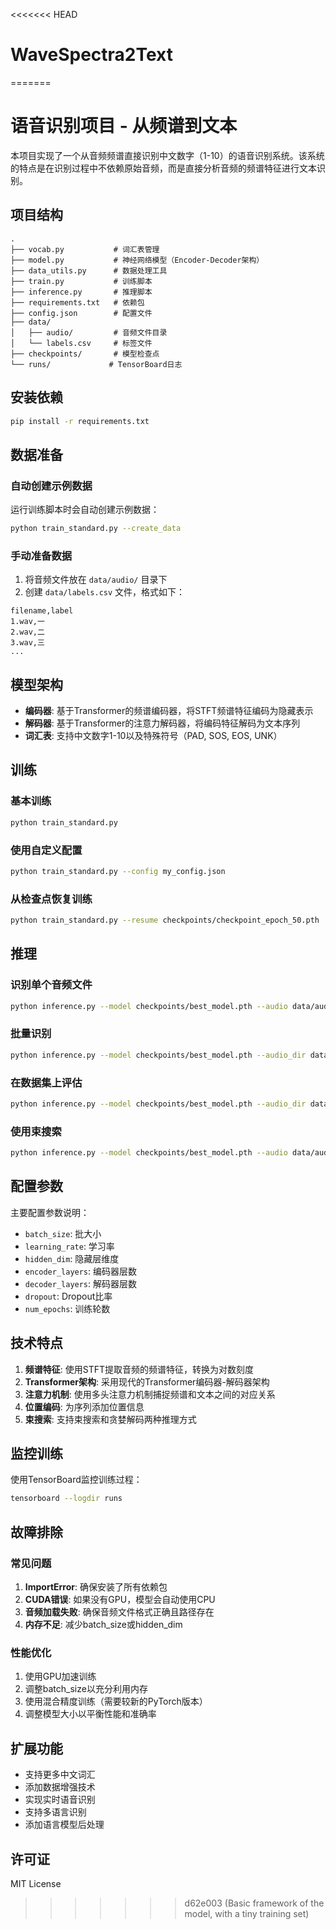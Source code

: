 <<<<<<< HEAD
# WaveSpectra2Text
=======
# 语音识别项目 - 从频谱到文本

本项目实现了一个从音频频谱直接识别中文数字（1-10）的语音识别系统。该系统的特点是在识别过程中不依赖原始音频，而是直接分析音频的频谱特征进行文本识别。

## 项目结构

```
.
├── vocab.py           # 词汇表管理
├── model.py           # 神经网络模型（Encoder-Decoder架构）
├── data_utils.py      # 数据处理工具
├── train.py           # 训练脚本
├── inference.py       # 推理脚本
├── requirements.txt   # 依赖包
├── config.json        # 配置文件
├── data/
│   ├── audio/         # 音频文件目录
│   └── labels.csv     # 标签文件
├── checkpoints/       # 模型检查点
└── runs/             # TensorBoard日志
```

## 安装依赖

```bash
pip install -r requirements.txt
```

## 数据准备

### 自动创建示例数据

运行训练脚本时会自动创建示例数据：

```bash
python train_standard.py --create_data
```

### 手动准备数据

1. 将音频文件放在 `data/audio/` 目录下
2. 创建 `data/labels.csv` 文件，格式如下：

```csv
filename,label
1.wav,一
2.wav,二
3.wav,三
...
```

## 模型架构

- **编码器**: 基于Transformer的频谱编码器，将STFT频谱特征编码为隐藏表示
- **解码器**: 基于Transformer的注意力解码器，将编码特征解码为文本序列
- **词汇表**: 支持中文数字1-10以及特殊符号（PAD, SOS, EOS, UNK）

## 训练

### 基本训练

```bash
python train_standard.py
```

### 使用自定义配置

```bash
python train_standard.py --config my_config.json
```

### 从检查点恢复训练

```bash
python train_standard.py --resume checkpoints/checkpoint_epoch_50.pth
```

## 推理

### 识别单个音频文件

```bash
python inference.py --model checkpoints/best_model.pth --audio data/audio/1.wav
```

### 批量识别

```bash
python inference.py --model checkpoints/best_model.pth --audio_dir data/audio --output results.csv
```

### 在数据集上评估

```bash
python inference.py --model checkpoints/best_model.pth --audio_dir data/audio --labels data/labels.csv --output evaluation.csv
```

### 使用束搜索

```bash
python inference.py --model checkpoints/best_model.pth --audio data/audio/1.wav --beam_size 5
```

## 配置参数

主要配置参数说明：

- `batch_size`: 批大小
- `learning_rate`: 学习率
- `hidden_dim`: 隐藏层维度
- `encoder_layers`: 编码器层数
- `decoder_layers`: 解码器层数
- `dropout`: Dropout比率
- `num_epochs`: 训练轮数

## 技术特点

1. **频谱特征**: 使用STFT提取音频的频谱特征，转换为对数刻度
2. **Transformer架构**: 采用现代的Transformer编码器-解码器架构
3. **注意力机制**: 使用多头注意力机制捕捉频谱和文本之间的对应关系
4. **位置编码**: 为序列添加位置信息
5. **束搜索**: 支持束搜索和贪婪解码两种推理方式

## 监控训练

使用TensorBoard监控训练过程：

```bash
tensorboard --logdir runs
```

## 故障排除

### 常见问题

1. **ImportError**: 确保安装了所有依赖包
2. **CUDA错误**: 如果没有GPU，模型会自动使用CPU
3. **音频加载失败**: 确保音频文件格式正确且路径存在
4. **内存不足**: 减少batch_size或hidden_dim

### 性能优化

1. 使用GPU加速训练
2. 调整batch_size以充分利用内存
3. 使用混合精度训练（需要较新的PyTorch版本）
4. 调整模型大小以平衡性能和准确率

## 扩展功能

- 支持更多中文词汇
- 添加数据增强技术
- 实现实时语音识别
- 支持多语言识别
- 添加语言模型后处理

## 许可证

MIT License
>>>>>>> d62e003 (Basic framework of the model, with a tiny training set)
